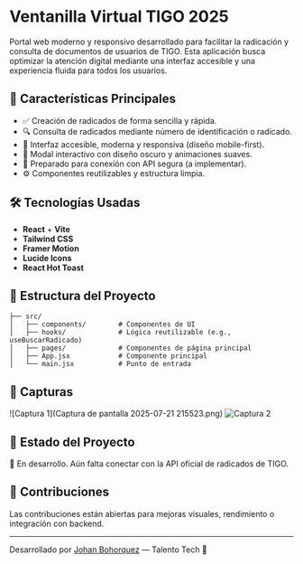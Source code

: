 # Ventanilla Virtual TIGO 2025

Portal web moderno y responsivo desarrollado para facilitar la radicación y consulta de documentos de usuarios de TIGO. Esta aplicación busca optimizar la atención digital mediante una interfaz accesible y una experiencia fluida para todos los usuarios.

## 🚀 Características Principales

- ✅ Creación de radicados de forma sencilla y rápida.
- 🔍 Consulta de radicados mediante número de identificación o radicado.
- 💬 Interfaz accesible, moderna y responsiva (diseño mobile-first).
- 🌙 Modal interactivo con diseño oscuro y animaciones suaves.
- 🔐 Preparado para conexión con API segura (a implementar).
- ⚙️ Componentes reutilizables y estructura limpia.

## 🛠️ Tecnologías Usadas

- **React** + **Vite**
- **Tailwind CSS**
- **Framer Motion**
- **Lucide Icons**
- **React Hot Toast**

## 📁 Estructura del Proyecto

```
├── src/
│   ├── components/        # Componentes de UI
│   ├── hooks/             # Lógica reutilizable (e.g., useBuscarRadicado)
│   ├── pages/             # Componentes de página principal
│   ├── App.jsx            # Componente principal
│   └── main.jsx           # Punto de entrada
```

## 📸 Capturas

![Captura 1](Captura de pantalla 2025-07-21 215523.png)
![Captura 2](./public/demo2.png)

## 📌 Estado del Proyecto

🔧 En desarrollo. Aún falta conectar con la API oficial de radicados de TIGO.

## 🤝 Contribuciones

Las contribuciones están abiertas para mejoras visuales, rendimiento o integración con backend.

---

Desarrollado por [Johan Bohorquez](https://github.com/JohanBoDev) — Talento Tech 💙
